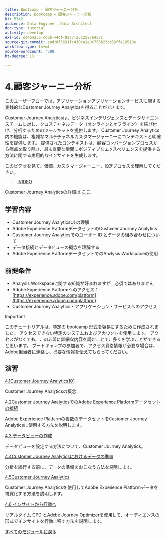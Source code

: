 ```yaml
---
title: Bootcamp — 顧客ジャーニー分析
description: Bootcamp — 顧客ジャーニー分析
kt: 5342
audience: Data Engineer, Data Architect
doc-type: tutorial
activity: develop
exl-id: cd4b423c-cd0b-44cf-8ac7-23c25876457c
source-git-commit: ead28f5631fc430c41e8c756b23dc69ffe19510e
workflow-type: tm+mt
source-wordcount: '388'
ht-degree: 1%

---
```


# 4.顧客ジャーニー分析

このユーザーフローでは、アプリケーションアプリケーションサービスに関する実践的なCustomer Journey Analyticsを得ることができます。

Customer Journey Analyticsは、ビジネスインテリジェンスとデータサイエンスチームに対し、クロスチャネルデータ（オンラインとオフライン）を結び付け、分析するためのツールキットを提供します。 Customer Journey Analytics内の機能は、複雑なマルチチャネルカスタマージャーニーにコンテキストと明確性を提供します。 提供されたコンテキストは、顧客コンバージョンプロセスから痛点を取り除き、最も重要な瞬間にポジティブなエクスペリエンスを提供する方法に関する実用的なインサイトを生成します。

このビデオを見て、価値、カスタマージャーニー、設定プロセスを理解してください。

>[!VIDEO](https://video.tv.adobe.com/v/327188?quality=12&learn=on)

Customer Journey Analyticsの詳細は [ここ](https://spark.adobe.com/page/t62eiRu9l6iWJ/).

## 学習内容

- Customer Journey AnalyticsUI の理解
- Adobe Experience PlatformデータセットのCustomer Journey Analytics
- Customer Journey Analyticsでのユーザー ID とデータの組み合わせについて
- データ接続とデータビューの概念を理解する
- Adobe Experience PlatformデータセットでのAnalysis Workspaceの使用

## 前提条件

- Analysis Workspaceに関する知識が好まれますが、必須ではありません
- Adobe Experience Platformへのアクセス： [https://experience.adobe.com/platform](https://experience.adobe.com/platform)
- Customer Journey Analytics・アプリケーション・サービスへのアクセス

>[!IMPORTANT]
>
>このチュートリアルは、特定の bootcamp 形式を容易にするために作成されました。 アクセスできない特定のシステムおよびアカウントを使用します。 アクセスがなくても、この非常に詳細な内容を読むことで、多くを学ぶことができると思います。 ブートキャンプの参加者で、アクセス資格情報が必要な場合は、Adobe担当者に連絡し、必要な情報を伝えてもらってください。

## 演習

[4.1Customer Journey Analytics101](./ex1.md)

Customer Journey Analyticsの概念

[4.2Customer Journey AnalyticsでのAdobe Experience Platformデータセットの接続](./ex2.md)

Adobe Experience Platformの複数のデータセットをCustomer Journey Analyticsに使用する方法を説明します。

[4.3 データビューの作成](./ex3.md)

データビューを設定する方法について、Customer Journey Analytics。

[4.4Customer Journey Analyticsにおけるデータの準備](./ex4.md)

分析を続行する前に、データの準備をおこなう方法を説明します。

[4.5Customer Journey Analytics](./ex5.md)

Customer Journey Analyticsを使用してAdobe Experience Platformデータを視覚化する方法を説明します。

[4.6 インサイトから行動へ](./ex6.md)

リアルタイム CPD とAdobe Journey Optimizerを使用して、オーディエンスの形式でインサイトを行動に移す方法を説明します。

[すべてのモジュールに戻る](../../overview.md)
